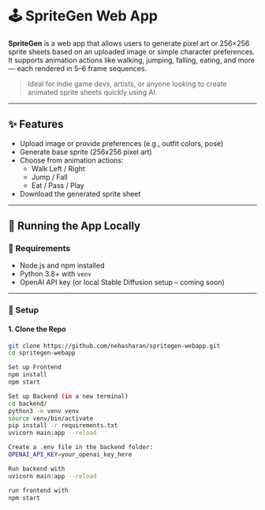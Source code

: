 # 🕹️ SpriteGen Web App

**SpriteGen** is a web app that allows users to generate pixel art or 256×256 sprite sheets based on an uploaded image or simple character preferences. It supports animation actions like walking, jumping, falling, eating, and more — each rendered in 5–6 frame sequences.

> Ideal for indie game devs, artists, or anyone looking to create animated sprite sheets quickly using AI.

---

## ✨ Features

- Upload image or provide preferences (e.g., outfit colors, pose)
- Generate base sprite (256x256 pixel art)
- Choose from animation actions:
  - Walk Left / Right
  - Jump / Fall
  - Eat / Pass / Play
- Download the generated sprite sheet

---

## 🚀 Running the App Locally

### 🔧 Requirements

- Node.js and npm installed
- Python 3.8+ with `venv`
- OpenAI API key (or local Stable Diffusion setup – coming soon)

---

### 🔨 Setup

#### 1. Clone the Repo

```bash
git clone https://github.com/nehasharan/spritegen-webapp.git
cd spritegen-webapp

Set up Frontend
npm install
npm start

Set up Backend (in a new terminal)
cd backend/
python3 -m venv venv
source venv/bin/activate
pip install -r requirements.txt
uvicorn main:app --reload

Create a .env file in the backend folder:
OPENAI_API_KEY=your_openai_key_here

Run backend with
uvicorn main:app --reload

run frontend with
npm start


